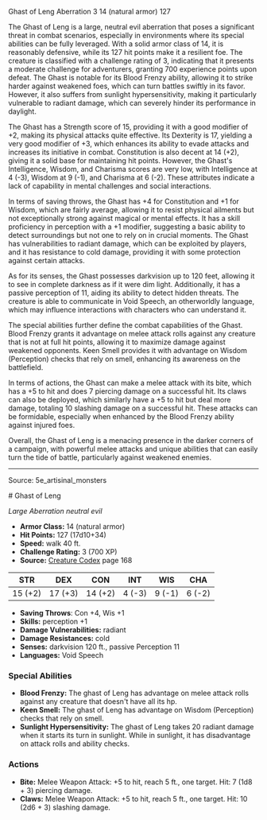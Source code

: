 <MonsterName/>Ghast of Leng</MonsterName>
<CreatureType/>Aberration</CreatureType>
<CR/>3</CR>
<AC/>14 (natural armor)</AC>
<HP/>127</HP>
<summary>The Ghast of Leng is a large, neutral evil aberration that poses a significant threat in combat scenarios, especially in environments where its special abilities can be fully leveraged. With a solid armor class of 14, it is reasonably defensive, while its 127 hit points make it a resilient foe. The creature is classified with a challenge rating of 3, indicating that it presents a moderate challenge for adventurers, granting 700 experience points upon defeat. The Ghast is notable for its Blood Frenzy ability, allowing it to strike harder against weakened foes, which can turn battles swiftly in its favor. However, it also suffers from sunlight hypersensitivity, making it particularly vulnerable to radiant damage, which can severely hinder its performance in daylight.</summary>

<detail>

The Ghast has a Strength score of 15, providing it with a good modifier of +2, making its physical attacks quite effective. Its Dexterity is 17, yielding a very good modifier of +3, which enhances its ability to evade attacks and increases its initiative in combat. Constitution is also decent at 14 (+2), giving it a solid base for maintaining hit points. However, the Ghast's Intelligence, Wisdom, and Charisma scores are very low, with Intelligence at 4 (-3), Wisdom at 9 (-1), and Charisma at 6 (-2). These attributes indicate a lack of capability in mental challenges and social interactions.

In terms of saving throws, the Ghast has +4 for Constitution and +1 for Wisdom, which are fairly average, allowing it to resist physical ailments but not exceptionally strong against magical or mental effects. It has a skill proficiency in perception with a +1 modifier, suggesting a basic ability to detect surroundings but not one to rely on in crucial moments. The Ghast has vulnerabilities to radiant damage, which can be exploited by players, and it has resistance to cold damage, providing it with some protection against certain attacks.

As for its senses, the Ghast possesses darkvision up to 120 feet, allowing it to see in complete darkness as if it were dim light. Additionally, it has a passive perception of 11, aiding its ability to detect hidden threats. The creature is able to communicate in Void Speech, an otherworldly language, which may influence interactions with characters who can understand it.

The special abilities further define the combat capabilities of the Ghast. Blood Frenzy grants it advantage on melee attack rolls against any creature that is not at full hit points, allowing it to maximize damage against weakened opponents. Keen Smell provides it with advantage on Wisdom (Perception) checks that rely on smell, enhancing its awareness on the battlefield.

In terms of actions, the Ghast can make a melee attack with its bite, which has a +5 to hit and does 7 piercing damage on a successful hit. Its claws can also be deployed, which similarly have a +5 to hit but deal more damage, totaling 10 slashing damage on a successful hit. These attacks can be formidable, especially when enhanced by the Blood Frenzy ability against injured foes. 

Overall, the Ghast of Leng is a menacing presence in the darker corners of a campaign, with powerful melee attacks and unique abilities that can easily turn the tide of battle, particularly against weakened enemies.</detail>



---

Source: 5e_artisinal_monsters

<statblock>
# Ghast of Leng

*Large* *Aberration* *neutral evil*

- **Armor Class:** 14 (natural armor)
- **Hit Points:** 127 (17d10+34)
- **Speed:** walk 40 ft.
- **Challenge Rating:** 3 (700 XP)
- **Source:** [Creature Codex](https://koboldpress.com/kpstore/product/creature-codex-for-5th-edition-dnd) page 168

| STR | DEX | CON | INT | WIS | CHA |
| --- | --- | --- | --- | --- | --- |
| 15 (+2) | 17 (+3) | 14 (+2) | 4 (-3) | 9 (-1) | 6 (-2) |

- **Saving Throws**: Con +4, Wis +1
- **Skills:** perception +1
- **Damage Vulnerabilities:** radiant
- **Damage Resistances:** cold
- **Senses:** darkvision 120 ft., passive Perception 11
- **Languages:** Void Speech

### Special Abilities

- **Blood Frenzy:** The ghast of Leng has advantage on melee attack rolls against any creature that doesn't have all its hp.
- **Keen Smell:** The ghast of Leng has advantage on Wisdom (Perception) checks that rely on smell.
- **Sunlight Hypersensitivity:** The ghast of Leng takes 20 radiant damage when it starts its turn in sunlight. While in sunlight, it has disadvantage on attack rolls and ability checks.

### Actions

- **Bite:** Melee Weapon Attack: +5 to hit, reach 5 ft., one target. Hit: 7 (1d8 + 3) piercing damage.
- **Claws:** Melee Weapon Attack: +5 to hit, reach 5 ft., one target. Hit: 10 (2d6 + 3) slashing damage.


</statblock>


